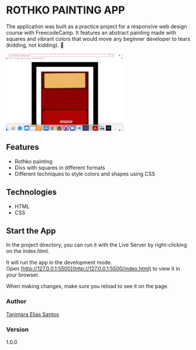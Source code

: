 # ROTHKO PAINTING APP

The application was built as a practice project for a responsive web design course with FreecodeCamp. It features an abstract painting made with squares and vibrant colors that would move any beginner developer to tears (kidding, not kidding). :grimacing:

![rothko painting app - Tanimara Elias Santos](assets/images/rothko-painting-showcase.gif)

 ## Features

- Rothko painting
- Divs with squares in different formats
- Different techniques to style colors and shapes using CSS

## Technologies

- HTML
- CSS

## Start the App

In the project directory, you can run it with the Live Server by right-clicking on the index.html.

It will run the app in the development mode.\
Open [http://127.0.0.1:5500](http://127.0.0.1:5500/index.html) to view it in your browser.

When making changes, make sure you reload to see it on the page.

### Author

[Tanimara Elias Santos](https://github.com/tanimaraeliassantos)

### Version

1.0.0

 
